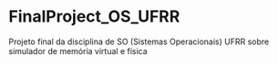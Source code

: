 # FinalProject_OS_UFRR
Projeto final da disciplina de SO (Sistemas Operacionais) UFRR sobre simulador de memória virtual e física
